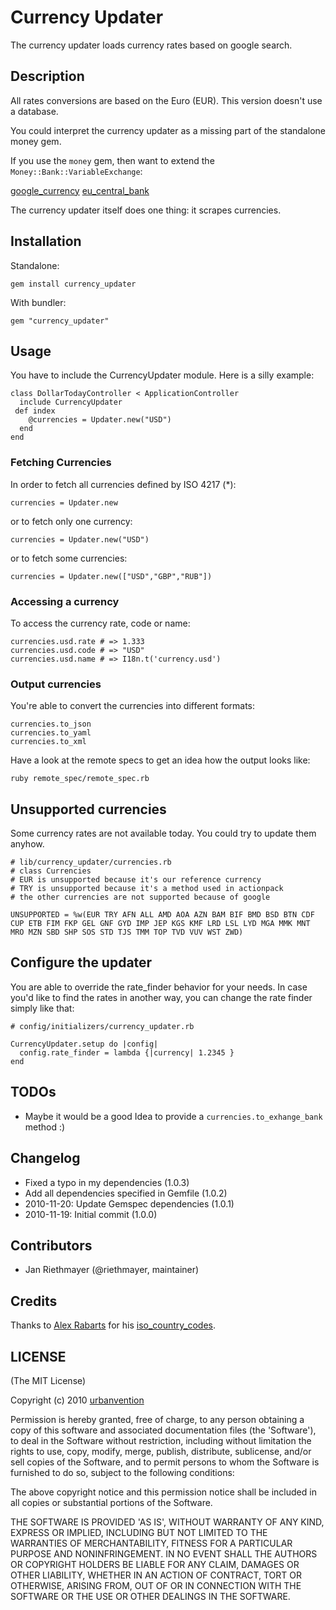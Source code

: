 # Currency Updater

The currency updater loads currency rates based on google search.

## Description

All rates conversions are based on the Euro (EUR).
This version doesn't use a database.

You could interpret the currency updater as a missing part of the standalone money gem.

If you use the `money` gem, then want to extend the `Money::Bank::VariableExchange`:

[google_currency](https://github.com/RubyMoney/google_currency)
[eu_central_bank](https://github.com/RubyMoney/eu_central_bank)

The currency updater itself does one thing: it scrapes currencies.

## Installation

Standalone:

    gem install currency_updater

With bundler:

    gem "currency_updater"
    
## Usage

You have to include the CurrencyUpdater module. Here is a silly example:

    class DollarTodayController < ApplicationController
      include CurrencyUpdater
     def index
        @currencies = Updater.new("USD")
      end
    end

### Fetching Currencies

In order to fetch all currencies defined by ISO 4217 (*):

    currencies = Updater.new

or to fetch only one currency:

    currencies = Updater.new("USD")
    
or to fetch some currencies:

    currencies = Updater.new(["USD","GBP","RUB"])
    
### Accessing a currency

To access the currency rate, code or name:

    currencies.usd.rate # => 1.333
    currencies.usd.code # => "USD"
    currencies.usd.name # => I18n.t('currency.usd')
    
### Output currencies

You're able to convert the currencies into different formats:

    currencies.to_json
    currencies.to_yaml
    currencies.to_xml

Have a look at the remote specs to get an idea how the output looks like:

    ruby remote_spec/remote_spec.rb

## Unsupported currencies

Some currency rates are not available today. You could try to update them anyhow.

    # lib/currency_updater/currencies.rb
    # class Currencies
    # EUR is unsupported because it's our reference currency
    # TRY is unsupported because it's a method used in actionpack
    # the other currencies are not supported because of google
    
    UNSUPPORTED = %w(EUR TRY AFN ALL AMD AOA AZN BAM BIF BMD BSD BTN CDF CUP ETB FIM FKP GEL GNF GYD IMP JEP KGS KMF LRD LSL LYD MGA MMK MNT MRO MZN SBD SHP SOS STD TJS TMM TOP TVD VUV WST ZWD)
    
## Configure the updater

You are able to override the rate_finder behavior for your needs.
In case you'd like to find the rates in another way, you can change the rate finder simply like that:

    # config/initializers/currency_updater.rb
    
    CurrencyUpdater.setup do |config|
      config.rate_finder = lambda {|currency| 1.2345 }
    end

## TODOs

* Maybe it would be a good Idea to provide a `currencies.to_exhange_bank` method :)

## Changelog

* Fixed a typo in my dependencies (1.0.3)
* Add all dependencies specified in Gemfile (1.0.2)
* 2010-11-20: Update Gemspec dependencies (1.0.1)
* 2010-11-19: Initial commit (1.0.0)

## Contributors

* Jan Riethmayer (@riethmayer, maintainer)

## Credits

Thanks to [Alex Rabarts](http://statelesssystems.com) for his [iso_country_codes](https://github.com/alexrabarts/iso_country_codes).

## LICENSE

(The MIT License)

Copyright (c) 2010 [urbanvention](http://urbanvention.com)

Permission is hereby granted, free of charge, to any person obtaining
a copy of this software and associated documentation files (the
'Software'), to deal in the Software without restriction, including
without limitation the rights to use, copy, modify, merge, publish,
distribute, sublicense, and/or sell copies of the Software, and to
permit persons to whom the Software is furnished to do so, subject to
the following conditions:

The above copyright notice and this permission notice shall be
included in all copies or substantial portions of the Software.

THE SOFTWARE IS PROVIDED 'AS IS', WITHOUT WARRANTY OF ANY KIND,
EXPRESS OR IMPLIED, INCLUDING BUT NOT LIMITED TO THE WARRANTIES OF
MERCHANTABILITY, FITNESS FOR A PARTICULAR PURPOSE AND NONINFRINGEMENT.
IN NO EVENT SHALL THE AUTHORS OR COPYRIGHT HOLDERS BE LIABLE FOR ANY
CLAIM, DAMAGES OR OTHER LIABILITY, WHETHER IN AN ACTION OF CONTRACT,
TORT OR OTHERWISE, ARISING FROM, OUT OF OR IN CONNECTION WITH THE
SOFTWARE OR THE USE OR OTHER DEALINGS IN THE SOFTWARE.
